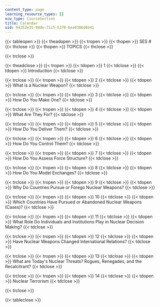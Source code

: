 ```yaml
---
content_type: page
learning_resource_types: []
ocw_type: CourseSection
title: Calendar
uid: 94352e35-98de-71c5-5378-6ea9386d6b41
---
```


{{< tableopen >}}
{{< theadopen >}}
{{< tropen >}}
{{< thopen >}}
SES #
{{< thclose >}}
{{< thopen >}}
TOPICS
{{< thclose >}}

{{< trclose >}}

{{< theadclose >}}
{{< tropen >}}
{{< tdopen >}}
1
{{< tdclose >}}
{{< tdopen >}}
Introduction
{{< tdclose >}}

{{< trclose >}}
{{< tropen >}}
{{< tdopen >}}
2
{{< tdclose >}}
{{< tdopen >}}
What is a Nuclear Weapon?
{{< tdclose >}}

{{< trclose >}}
{{< tropen >}}
{{< tdopen >}}
3
{{< tdclose >}}
{{< tdopen >}}
How Do You Make One?
{{< tdclose >}}

{{< trclose >}}
{{< tropen >}}
{{< tdopen >}}
4
{{< tdclose >}}
{{< tdopen >}}
What Are They For?
{{< tdclose >}}

{{< trclose >}}
{{< tropen >}}
{{< tdopen >}}
5
{{< tdclose >}}
{{< tdopen >}}
How Do You Deliver Them?
{{< tdclose >}}

{{< trclose >}}
{{< tropen >}}
{{< tdopen >}}
6
{{< tdclose >}}
{{< tdopen >}}
How Do You Control Them?
{{< tdclose >}}

{{< trclose >}}
{{< tropen >}}
{{< tdopen >}}
7
{{< tdclose >}}
{{< tdopen >}}
How Do You Assess Force Structure?
{{< tdclose >}}

{{< trclose >}}
{{< tropen >}}
{{< tdopen >}}
8
{{< tdclose >}}
{{< tdopen >}}
How Do You Model Exchanges?
{{< tdclose >}}

{{< trclose >}}
{{< tropen >}}
{{< tdopen >}}
9
{{< tdclose >}}
{{< tdopen >}}
Why Do Countries Pursue or Forego Nuclear Weapons?
{{< tdclose >}}

{{< trclose >}}
{{< tropen >}}
{{< tdopen >}}
10
{{< tdclose >}}
{{< tdopen >}}
Which Countries Have Pursued or Abandoned Nuclear Weapons (Cases)?
{{< tdclose >}}

{{< trclose >}}
{{< tropen >}}
{{< tdopen >}}
11
{{< tdclose >}}
{{< tdopen >}}
What Role Do Individuals and Institutions Play in Nuclear Decision Making?
{{< tdclose >}}

{{< trclose >}}
{{< tropen >}}
{{< tdopen >}}
12
{{< tdclose >}}
{{< tdopen >}}
Have Nuclear Weapons Changed International Relations?
{{< tdclose >}}

{{< trclose >}}
{{< tropen >}}
{{< tdopen >}}
13
{{< tdclose >}}
{{< tdopen >}}
What are Today's Nuclear Threats? Rogues, Renegades, and the Recalcitrant?
{{< tdclose >}}

{{< trclose >}}
{{< tropen >}}
{{< tdopen >}}
14
{{< tdclose >}}
{{< tdopen >}}
Nuclear Terrorism
{{< tdclose >}}

{{< trclose >}}

{{< tableclose >}}